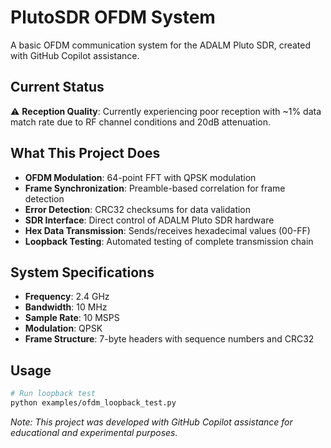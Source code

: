 # PlutoSDR OFDM System

A basic OFDM communication system for the ADALM Pluto SDR, created with GitHub Copilot assistance.

## Current Status
⚠️ **Reception Quality**: Currently experiencing poor reception with ~1% data match rate due to RF channel conditions and 20dB attenuation.

## What This Project Does
- **OFDM Modulation**: 64-point FFT with QPSK modulation
- **Frame Synchronization**: Preamble-based correlation for frame detection
- **Error Detection**: CRC32 checksums for data validation
- **SDR Interface**: Direct control of ADALM Pluto SDR hardware
- **Hex Data Transmission**: Sends/receives hexadecimal values (00-FF)
- **Loopback Testing**: Automated testing of complete transmission chain

## System Specifications
- **Frequency**: 2.4 GHz
- **Bandwidth**: 10 MHz
- **Sample Rate**: 10 MSPS
- **Modulation**: QPSK
- **Frame Structure**: 7-byte headers with sequence numbers and CRC32

## Usage
```bash
# Run loopback test
python examples/ofdm_loopback_test.py
```

*Note: This project was developed with GitHub Copilot assistance for educational and experimental purposes.*